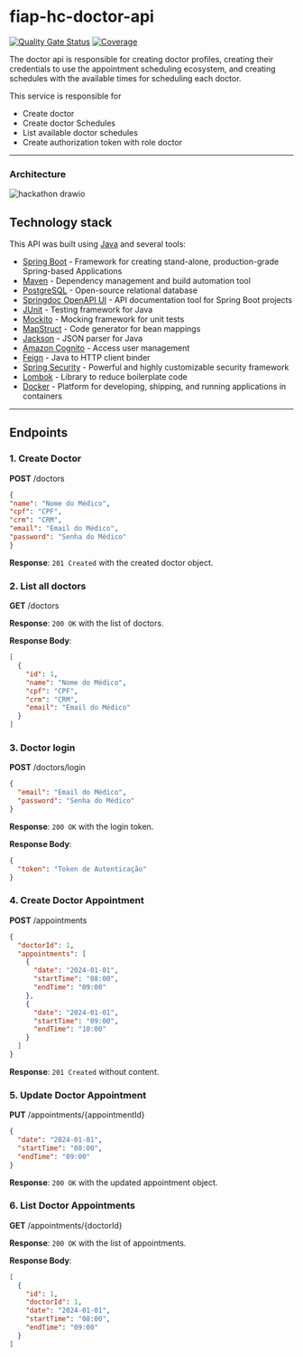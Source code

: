 # fiap-hc-doctor-api

[![Quality Gate Status](https://sonarcloud.io/api/project_badges/measure?project=tech-challenge-fiap-5soat_fiap-hc-doctor-api&metric=alert_status)](https://sonarcloud.io/summary/new_code?id=tech-challenge-fiap-5soat_fiap-hc-doctor-api)
[![Coverage](https://sonarcloud.io/api/project_badges/measure?project=tech-challenge-fiap-5soat_fiap-hc-doctor-api&metric=coverage)](https://sonarcloud.io/summary/new_code?id=tech-challenge-fiap-5soat_fiap-hc-doctor-api)

The doctor api is responsible for creating doctor profiles, creating their credentials to use the appointment scheduling ecosystem, and creating schedules with the available times for scheduling each doctor.

This service is responsible for

- Create doctor
- Create doctor Schedules
- List available doctor schedules
- Create authorization token with role doctor


----
### Architecture

![hackathon drawio](https://github.com/user-attachments/assets/4a0aee84-0454-46f7-b77d-5417feb23015)

## Technology stack

This API was built using [Java](https://www.java.com/) and several tools:
- [Spring Boot](https://spring.io/projects/spring-boot) - Framework for creating stand-alone, production-grade Spring-based Applications
- [Maven](https://maven.apache.org/) - Dependency management and build automation tool
- [PostgreSQL](https://www.postgresql.org/) - Open-source relational database
- [Springdoc OpenAPI UI](https://springdoc.org/) - API documentation tool for Spring Boot projects
- [JUnit](https://junit.org/junit5/) - Testing framework for Java
- [Mockito](https://site.mockito.org/) - Mocking framework for unit tests
- [MapStruct](https://mapstruct.org/) - Code generator for bean mappings
- [Jackson](https://github.com/FasterXML/jackson) - JSON parser for Java
- [Amazon Cognito](https://aws.amazon.com/cognito/) - Access user management
- [Feign](https://github.com/OpenFeign/feign) - Java to HTTP client binder
- [Spring Security](https://spring.io/projects/spring-security) - Powerful and highly customizable security framework
- [Lombok](https://projectlombok.org/) - Library to reduce boilerplate code
- [Docker](https://www.docker.com/) - Platform for developing, shipping, and running applications in containers 
------

## Endpoints

### 1. Create Doctor

**POST** /doctors

```json
{
"name": "Nome do Médico",
"cpf": "CPF",
"crm": "CRM",
"email": "Email do Médico",
"password": "Senha do Médico"
}
```
**Response**: `201 Created` with the created doctor object.

### 2. List all doctors

**GET** /doctors

**Response**: `200 OK` with the list of doctors.

**Response Body**:

```json
[
  {
    "id": 1,
    "name": "Nome do Médico",
    "cpf": "CPF",
    "crm": "CRM",
    "email": "Email do Médico"
  }
]
```

### 3. Doctor login

**POST** /doctors/login

```json
{
  "email": "Email do Médico",
  "password": "Senha do Médico"
}
```

**Response**: `200 OK` with the login token.

**Response Body**:

```json
{
  "token": "Token de Autenticação"
}
```

### 4. Create Doctor Appointment

**POST** /appointments

```json
{
  "doctorId": 1,
  "appointments": [
    {
      "date": "2024-01-01",
      "startTime": "08:00",
      "endTime": "09:00"
    },
    {
      "date": "2024-01-01",
      "startTime": "09:00",
      "endTime": "10:00"
    }
  ]
}
```

**Response**: `201 Created` without content.

### 5. Update Doctor Appointment

**PUT** /appointments/{appointmentId}

```json
{
  "date": "2024-01-01",
  "startTime": "08:00",
  "endTime": "09:00"
}
```

**Response**: `200 OK` with the updated appointment object.

### 6. List Doctor Appointments

**GET** /appointments/{doctorId}

**Response**: `200 OK` with the list of appointments.

**Response Body**:

```json
[
  {
    "id": 1,
    "doctorId": 1,
    "date": "2024-01-01",
    "startTime": "08:00",
    "endTime": "09:00"
  }
]
```


